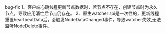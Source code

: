 bug-fix
1、客户端心跳线程更新节点数据时，若节点不存在，创建节点时为永久节点，导致应用消亡后节点仍存在。
2、原生watcher api是一次性的，更新线程重置heartbeatData后，会触发NodeDataChanged事件，导致watcher失效,无法监听NodeDelete事件。